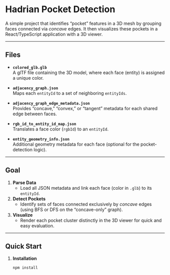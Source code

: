 # Hadrian Pocket Detection

A simple project that identifies “pocket” features in a 3D mesh by grouping faces connected via _concave_ edges. It then visualizes these pockets in a React/TypeScript application with a 3D viewer.

---

## Files

- **`colored_glb.glb`**  
  A glTF file containing the 3D model, where each face (entity) is assigned a unique color.

- **`adjacency_graph.json`**  
  Maps each `entityId` to a set of neighboring `entityIds`.

- **`adjacency_graph_edge_metadata.json`**  
  Provides “concave,” “convex,” or “tangent” metadata for each shared edge between faces.

- **`rgb_id_to_entity_id_map.json`**  
  Translates a face color (`rgbId`) to an `entityId`.

- **`entity_geometry_info.json`**  
  Additional geometry metadata for each face (optional for the pocket-detection logic).

---

## Goal

1. **Parse Data**  
   - Load all JSON metadata and link each face (color in `.glb`) to its `entityId`.  
2. **Detect Pockets**  
   - Identify sets of faces connected exclusively by _concave_ edges (using BFS or DFS on the “concave-only” graph).  
3. **Visualize**  
   - Render each pocket cluster distinctly in the 3D viewer for quick and easy evaluation.

---

## Quick Start

1. **Installation**  
   ```bash
   npm install
